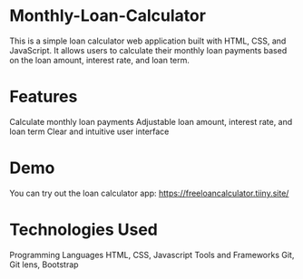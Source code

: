 # Monthly-Loan-Calculator 
This is a simple loan calculator web application built with HTML, CSS, and JavaScript. It allows users to calculate their monthly loan payments based on the loan amount, interest rate, and loan term.

# Features
Calculate monthly loan payments
Adjustable loan amount, interest rate, and loan term
Clear and intuitive user interface

# Demo
You can try out the loan calculator app: https://freeloancalculator.tiiny.site/

# Technologies Used
Programming Languages
HTML, CSS, Javascript
Tools and Frameworks
Git, Git lens, Bootstrap




